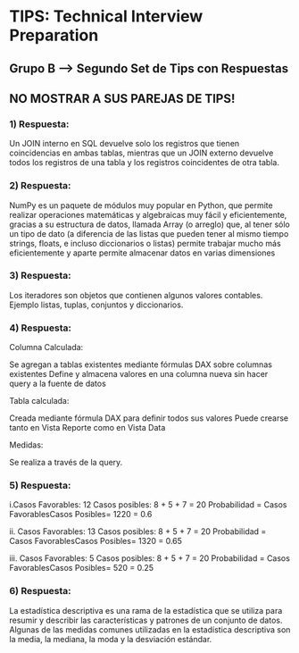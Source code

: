 <h1>TIPS: Technical Interview Preparation</h1>
<h2>Grupo B --&gt; Segundo Set de Tips con Respuestas</h2>
<h2>NO MOSTRAR A SUS PAREJAS DE TIPS!</h2>
<h3>1)  Respuesta:</h3>
<p>Un JOIN interno en SQL devuelve solo los registros que tienen coincidencias en ambas tablas, mientras que un JOIN externo devuelve todos los registros de una tabla y los registros coincidentes de otra tabla. </p>
<h3>2)  Respuesta:</h3>
<p>NumPy es un paquete de módulos muy popular en Python, que permite realizar operaciones matemáticas y algebraicas muy fácil y eficientemente, gracias a su estructura de datos, llamada Array (o arreglo) que, al tener sólo un tipo de dato (a diferencia de las listas que pueden tener al mismo tiempo strings, floats, e incluso diccionarios o listas) permite trabajar mucho más eficientemente y aparte permite almacenar datos en varias dimensiones </p>
<h3>3)  Respuesta:</h3>
<p>Los iteradores son objetos que contienen algunos valores contables. Ejemplo listas, tuplas, conjuntos y diccionarios. </p>
<h3>4)  Respuesta:</h3>
<p>Columna Calculada:</p>
<p>Se agregan a tablas existentes mediante fórmulas DAX sobre columnas existentes
Define y almacena valores en una columna nueva sin hacer query a la fuente de datos</p>
<p>Tabla calculada:</p>
<p>Creada mediante fórmula DAX para definir todos sus valores
Puede crearse tanto en Vista Reporte como en Vista Data</p>
<p>Medidas:</p>
<p>Se realiza a través de la query.</p>
<h3>5)  Respuesta:</h3>
<p>i.Casos Favorables: 12
Casos posibles: 8 + 5 + 7 = 20
Probabilidad = Casos FavorablesCasos Posibles= 1220 = 0.6</p>
<p>ii. Casos Favorables: 13
Casos posibles: 8 + 5 + 7 = 20
Probabilidad = Casos FavorablesCasos Posibles= 1320 = 0.65</p>
<p>iii. Casos Favorables: 5
Casos posibles: 8 + 5 + 7 = 20
Probabilidad = Casos FavorablesCasos Posibles= 520 = 0.25</p>
<h3>6)  Respuesta:</h3>
<p>La estadística descriptiva es una rama de la estadística que se utiliza para resumir y describir las características y patrones de un conjunto de datos. Algunas de las medidas comunes utilizadas en la estadística descriptiva son la media, la mediana, la moda y la desviación estándar. </p>
